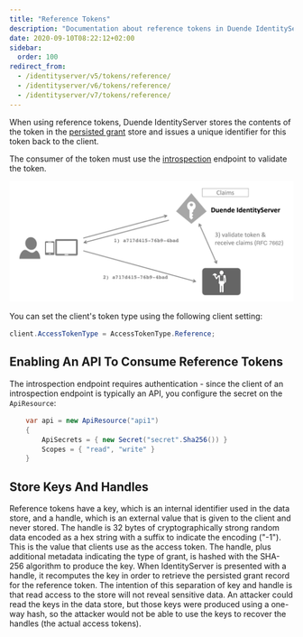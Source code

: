 ```yaml
---
title: "Reference Tokens"
description: "Documentation about reference tokens in Duende IdentityServer, including how they are stored, accessed, and configured for both clients and APIs."
date: 2020-09-10T08:22:12+02:00
sidebar:
  order: 100
redirect_from:
  - /identityserver/v5/tokens/reference/
  - /identityserver/v6/tokens/reference/
  - /identityserver/v7/tokens/reference/
---
```


When using reference tokens, Duende IdentityServer stores the contents of the token in
the [persisted grant](/identityserver/data/operational#grants) store and issues a unique identifier for this token
back to the client.

The consumer of the token must use the [introspection](/identityserver/reference/endpoints/introspection) endpoint to
validate the token.

![reference tokens diagram](./images/reference_tokens.png)

You can set the client's token type using the following client setting:

```cs
client.AccessTokenType = AccessTokenType.Reference;
```

## Enabling An API To Consume Reference Tokens

The introspection endpoint requires authentication - since the client of an introspection endpoint is typically an API,
you configure the secret on the `ApiResource`:

```cs
    var api = new ApiResource("api1")
    {
        ApiSecrets = { new Secret("secret".Sha256()) }
        Scopes = { "read", "write" }
    }
```

## Store Keys And Handles

Reference tokens have a key, which is an internal identifier used in the data store, and a handle, which is an external
value that is given to the client and never stored. The handle is 32 bytes of cryptographically strong random data
encoded as a hex string with a suffix to indicate the encoding ("-1"). This is the value that clients use as the access
token. The handle, plus additional metadata indicating the type of grant, is hashed with the SHA-256 algorithm to
produce the key. When IdentityServer is presented with a handle, it recomputes the key in order to retrieve the
persisted grant record for the reference token. The intention of this separation of key and handle is that read access
to the store will not reveal sensitive data. An attacker could read the keys in the data store, but those keys were
produced using a one-way hash, so the attacker would not be able to use the keys to recover the handles (the actual
access tokens). 

